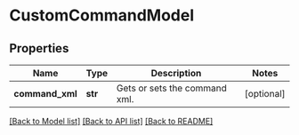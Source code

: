 # CustomCommandModel

## Properties
Name | Type | Description | Notes
------------ | ------------- | ------------- | -------------
**command_xml** | **str** | Gets or sets the command xml. | [optional] 

[[Back to Model list]](../README.md#documentation-for-models) [[Back to API list]](../README.md#documentation-for-api-endpoints) [[Back to README]](../README.md)


